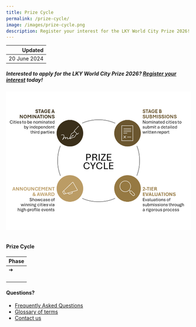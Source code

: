 ```yaml
---
title: Prize Cycle
permalink: /prize-cycle/
image: /images/prize-cycle.png
description: Register your interest for the LKY World City Prize 2026!
---
```


| Updated |
|---:|
| 20 June 2024 |

##### Interested to apply for the LKY World City Prize 2026? [Register your interest](https://form.gov.sg/665c80f59ed8705777bc3828) today!

###### ![Prize cycle](/images/prize-cycle.png)

#### **Prize Cycle**

| Phase |
| :--- |
| ➜ | **[Register Interest](https://form.gov.sg/665c80f59ed8705777bc3828)** | Register your interest for the 2026 Prize |
| | **Stage A Nominations** | Cities interested to apply for the Prize should approach an independent third party, such as a professor in urban planning and relevant fields, or an leading city/urban expert, to nominate them. Self-nominations will be disqualified. <br> |
| | **Stage B Submissions** | After a valid nomination, the nominated cities will be notified to prepare and submit a detailed written report for the jury's assessment. Repeat applicants may only need to provide an update to selected fields. |
| | **[Evaluations](/evaluations/)** | The evaluations of all submissions will be carried out through a rigorous two-tier selection process comprising the Nominating Committee and Prize Council. The former deliberates and shortlists worthy contenders, while the latter makes the final decision on the winner. |
| | **[Announcement & Award](/award/)** | The results will be announced via a press release. The winners will get to showcase their achievements and success stories and receive their awards via high-profile events. Furthermore, their stories will be shared on the Prize online platforms and collaterals. |

#### **Questions?**

- [Frequently Asked Questions](/faq/)
- [Glossary of terms](/glossary/)
- [Contact us](/feedback/)
